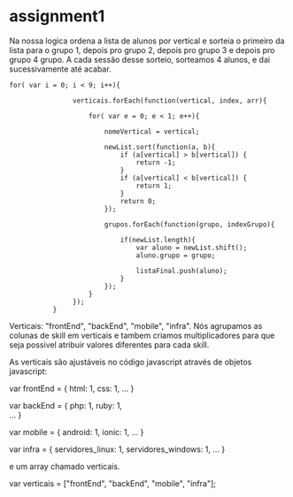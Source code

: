# assignment1

Na nossa logica ordena a lista de alunos por vertical e sorteia o primeiro da lista para o grupo 1, depois pro grupo 2, depois pro grupo 3 e depois pro grupo  4 grupo.
A cada sessão desse sorteio, sorteamos 4 alunos, e dai sucessivamente até acabar.

```
for( var i = 0; i < 9; i++){

                verticais.forEach(function(vertical, index, arr){

                    for( var e = 0; e < 1; e++){

                        nomeVertical = vertical;

                        newList.sort(function(a, b){
                            if (a[vertical] > b[vertical]) {
                                return -1;
                            }
                            if (a[vertical] < b[vertical]) {
                                return 1;
                            }
                            return 0;
                        });
                        
                        grupos.forEach(function(grupo, indexGrupo){

                            if(newList.length){
                                var aluno = newList.shift();
                                aluno.grupo = grupo;

                                listaFinal.push(aluno);
                            }
                        });
                    }
                });
           }
```

Verticais: "frontEnd", "backEnd", "mobile", "infra".
Nós agrupamos as colunas de skill em verticais e tambem criamos multiplicadores para que seja possivel atribuir valores diferentes para cada skill.

As verticais são ajustáveis no código javascript através de objetos javascript:

var frontEnd = {
        html: 1,
        css: 1,
        ...
}

var backEnd = {
        php: 1,	
        ruby: 1,	
        ...
}

var mobile = {
        android: 1,
        ionic: 1,
        ...
}

var infra = {
        servidores_linux: 1,
        servidores_windows: 1,
       ...
} 

e um array chamado verticais.

var verticais = ["frontEnd", "backEnd", "mobile", "infra"];
